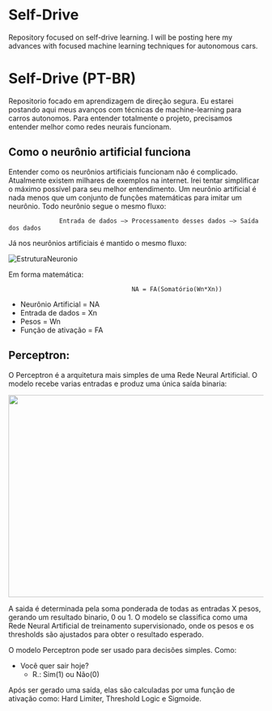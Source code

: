 # Self-Drive

Repository focused on self-drive learning. I will be posting here my advances with focused machine learning techniques for autonomous cars.

# Self-Drive (PT-BR)

Repositorio focado em aprendizagem de direção segura. Eu estarei postando aqui meus avanços com técnicas de machine-learning para carros autonomos.
Para entender totalmente o projeto, precisamos entender melhor como redes neurais funcionam.

## Como o neurônio artificial funciona

Entender como os neurônios artificiais funcionam não é complicado. Atualmente existem milhares de exemplos na internet. Irei tentar simplificar o máximo possível para seu melhor entendimento. Um neurônio artificial é nada menos que um conjunto de funções matemáticas para imitar um neurônio. Todo neurônio segue o mesmo fluxo:

                  Entrada de dados —> Processamento desses dados —> Saída dos dados

Já nos neurônios artificiais é mantido o mesmo fluxo:

![EstruturaNeuronio](https://www.researchgate.net/profile/Helaine_Furtado/publication/40891873/figure/fig5/AS:669381944147975@1536604500142/Figura-53-Representacao-de-um-neuronio-artificial.jpg)

Em forma matemática:

                                      NA = FA(Somatório(Wn*Xn))

- Neurônio Artificial = NA
- Entrada de dados = Xn
- Pesos = Wn
- Função de ativação = FA

## Perceptron:

O Perceptron é a arquitetura mais simples de uma Rede Neural Artificial. O modelo recebe varias  entradas e produz uma única saída binaria:

<p>
    <img align="center" width="1000" height="400" src="https://i0.wp.com/deeplearningbook.com.br/wp-content/uploads/2017/12/perceptron.png?w=280">
</p>

A saida é determinada pela soma ponderada de todas as entradas X pesos, gerando um resultado binario, 0 ou 1. O modelo se classifica como uma Rede Neural Artificial de treinamento supervisionado, onde os pesos e os thresholds são ajustados para obter o resultado esperado.

O modelo Perceptron pode ser usado para decisões simples. Como:

- Você quer sair hoje? 
  - R.:  Sim(1) ou Não(0)

Após ser gerado uma saída, elas são calculadas por uma função de ativação como: Hard Limiter, Threshold Logic e Sigmoide.
